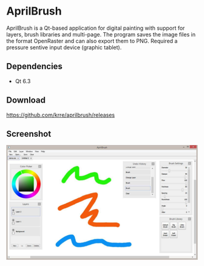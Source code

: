 # AprilBrush

AprilBrush is a Qt-based application for digital painting with support for layers,
brush libraries and multi-page. The program saves the image files in the format OpenRaster and can also export them to PNG.
Required a pressure sentive input device (graphic tablet).

## Dependencies
- Qt 6.3

## Download
https://github.com/krre/aprilbrush/releases

## Screenshot
![Screenshot](/images/screenshot.png?raw=true)
